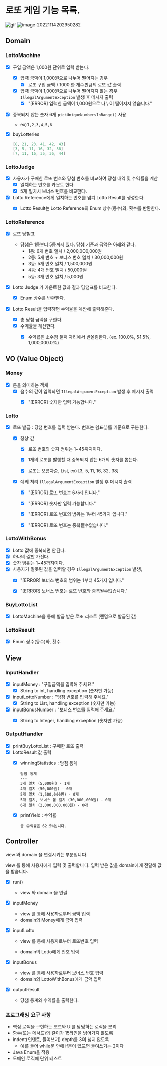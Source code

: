 # 로또 게임 기능 목록.
![gif](./images/lotto-game.gif)
![image-20221114202950282](./images/image-20221114202950282.png)


## Domain


### **LottoMachine**

- [x] 구입 금액은 1,000원 단위로 입력 받는다.
  - [x] 입력 금액이 1,000원으로 나누어 떨어지는 경우
    - [x] 로또 구입 금액 / 1000 한 개수만큼의 로또 값 출력
  - [x] 입력 금액이 1,000원으로 나누어 떨어지지 않는 경우  `IllegalArgumentException` 발생 후 메시지 출력
    - [x] "[ERROR] 입력한 금액이 1,000원으로 나누어 떨어지지 않습니다."

- [x] 중복되지 않는 숫자 6개  `pickUniqueNumbersInRange()` 사용
  - ex)`1,2,3,4,5,6`
  
- [x] buyLotteries
    ```java
    [8, 21, 23, 41, 42, 43] 
    [3, 5, 11, 16, 32, 38] 
    [7, 11, 16, 35, 36, 44] 
    ```


### **LottoJudge**

- [x] 사용자가 구매한 로또 번호와 당첨 번호를 비교하여 당첨 내역  및 수익률을 계산
  - [x] 일치하는 번호를 카운트 한다.
  - [x] 5개 일치시 보너스 번호를 비교한다.

- [x] Lotto Reference에게 일치하는 번호를 넘겨 Lotto Result를 생성한다.
   - [x] Lotto Result는 Lotto Reference의 Enum 상수(등수)와, 횟수를 반환한다.




### **LottoReference**

- [x] 로또 당첨표
	- 당첨은 1등부터 5등까지 있다. 당첨 기준과 금액은 아래와 같다.
		- 1등: 6개 번호 일치 / 2,000,000,000원
		- 2등: 5개 번호 + 보너스 번호 일치 / 30,000,000원
		- 3등: 5개 번호 일치 / 1,500,000원
		- 4등: 4개 번호 일치 / 50,000원
		- 5등: 3개 번호 일치 / 5,000원

- [x] Lotto Judge 가 카운트한 값과 결과 당첨표를 비교한다.
  - [x] Enum 상수를 반환한다.

- [x] Lotto Result을 입력하면 수익율을 계산해 출력해준다.
  - [x] 총 당첨 금액을 구한다.
  - [x] 수익률을 계산한다.
    - [x] 수익률은 소수점 둘째 자리에서 반올림한다. (ex. 100.0%, 51.5%, 1,000,000.0%)
    


## VO (Value Object)


###  **Money**

- [x] 돈을 의미하는 객체
  - [x] 음수의 값이 입력되면  `IllegalArgumentException` 발생 후 메시지 출력
    - [x] "[ERROR] 숫자만 입력 가능합니다."


###  **Lotto**

- [x] 로또 발급 : 당첨 번호를 입력 받는다. 번호는 쉼표(,)를 기준으로 구분한다.
  - [x] 정상 값

    - [x] 로또 번호의 숫자 범위는 1~45까지이다.
    - [x] 1개의 로또를 발행할 때 중복되지 않는 6개의 숫자를 뽑는다.

    - [x] 로또는 오름차순, List<Integer>, ex) [3, 5, 11, 16, 32, 38] 

  - [x] 예외 처리  `IllegalArgumentException` 발생 후 메시지 출력

    - [x] "[ERROR] 로또 번호는 6자리 입니다."
    - [x] "[ERROR] 숫자만 입력 가능합니다."
    - [x] "[ERROR] 로또 번호의 범위는 1부터 45가지 입니다."
    - [x] "[ERROR] 로또 번호는 중복될수없습니다."



### LottoWithBonus

- [x] Lotto 값에 중복되면 안된다.
- [x] 하나의 값만 가진다.
- [x] 숫자 범위는 1~45까지이다.
- [x] 사용자가 잘못된 값을 입력할 경우 `IllegalArgumentException` 발생,
  - [x] "[ERROR] 보너스 번호의 범위는 1부터 45가지 입니다."
  - [x] "[ERROR] 보너스 번호는 로또 번호와 중복될수없습니다."



### BuyLottoList

- [x] LottoMachine을 통해 발급 받은 로또 리스트 (랜덤으로 발급된 값)



### LottoResult

- [x]  Enum 상수(등수)와, 횟수




## View


### InputHandler

- [x] inputMoney : "구입금액을 입력해 주세요."
  - [x] String to int, handling exception (숫자만 가능)
- [x] inputLottoNumber : "당첨 번호를 입력해 주세요."
  - [x] String to List<Integer>, handling exception (숫자만 가능)
- [x] inputBonusNumber : "보너스 번호를 입력해 주세요."
  - [x] String to Integer, handling exception (숫자만 가능)



### OutputHandler

- [x] printBuyLottoList : 구매한 로또 출력
- [x] LottoResult 값 출력
  - [x] winningStatistics : 당첨 통계

    ```
    당첨 통계
    ---
    3개 일치 (5,000원) - 1개
    4개 일치 (50,000원) - 0개
    5개 일치 (1,500,000원) - 0개
    5개 일치, 보너스 볼 일치 (30,000,000원) - 0개
    6개 일치 (2,000,000,000원) - 0개
    ```

  - [x] printYield : 수익률

  	```
  	총 수익률은 62.5%입니다.
  	```



## Controller


view 와 domain 을 연결시키는 부분입니다.

view 를 통해 사용자에게 입력 및 출력합니다. 입력 받은 값을 domain에게 전달해 값을 받습니다.

- [x] run()

	- view 와 domain 을 연결

- [x] inputMoney 

	- view 를 통해 사용자로부터 금액 입력
	- domain의 Money에게 금액 입력

- [x] inputLotto

	- view 를 통해 사용자로부터 로또번호 입력

	- domain의 Lotto에게 번호 입력

- [x] inputBonus

	- view 를 통해 사용자로부터 보너스 번호 입력
	- domain의 LottoWithBonus에게 금액 입력

- [x] outputResult
	- 당첨 통계와 수익률을 출력한다.








### 프로그래밍 요구 사항

- 핵심 로직을 구현하는 코드와 UI를 담당하는 로직을 분리
- 함수(또는 메서드)의 길이가 15라인을 넘어가지 않도록
- indent(인덴트, 들여쓰기) depth를 3이 넘지 않도록 
	- 예를 들어 while문 안에 if문이 있으면 들여쓰기는 2이다
- Java Enum을 적용
- 도메인 로직에 단위 테스트

